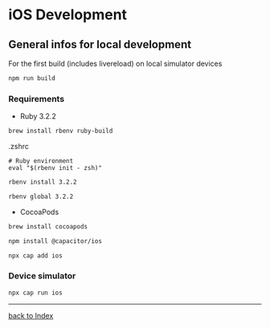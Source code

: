# iOS Development

## General infos for local development

For the first build (includes livereload) on local simulator devices

```bash
npm run build
```

### Requirements

- Ruby 3.2.2

```bash
brew install rbenv ruby-build
```

.zshrc

```text
# Ruby environment
eval "$(rbenv init - zsh)"
```

```bash
rbenv install 3.2.2
```

```bash
rbenv global 3.2.2
```

- CocoaPods

```bash
brew install cocoapods
```

```bash
npm install @capacitor/ios
```

```bash
npx cap add ios
```

### Device simulator

```bash
npx cap run ios
```

---

[back to Index](../README.md)
